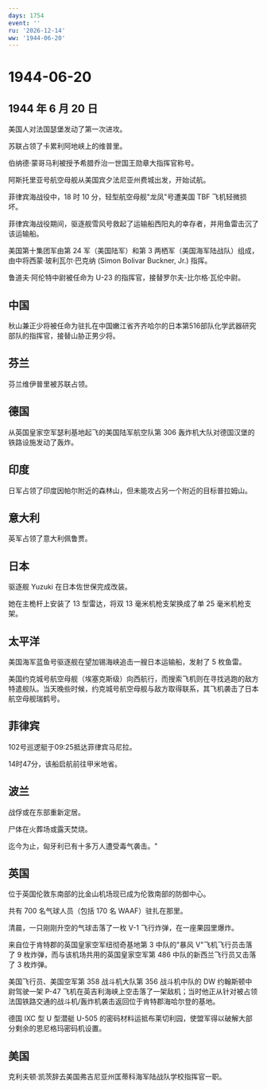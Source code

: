 ```yaml
---
days: 1754
event: ''
ru: '2026-12-14'
ww: '1944-06-20'
---
```


# 1944-06-20

## 1944 年 6 月 20 日

美国人对法国瑟堡发动了第一次进攻。

苏联占领了卡累利阿地峡上的维普里。

伯纳德·蒙哥马利被授予希腊乔治一世国王勋章大指挥官称号。

阿斯托里亚号航空母舰从美国宾夕法尼亚州费城出发，开始试航。

菲律宾海战役中，18 时 10 分，轻型航空母舰"龙凤"号遭美国 TBF
飞机轻微损坏。

菲律宾海战役期间，驱逐舰雪风号救起了运输船西阳丸的幸存者，并用鱼雷击沉了该运输船。

美国第十集团军由第 24 军（美国陆军）和第 3
两栖军（美国海军陆战队）组成，由中将西蒙·玻利瓦尔·巴克纳 (Simon Bolivar
Buckner, Jr.) 指挥。

鲁道夫·阿伦特中尉被任命为 U-23 的指挥官，接替罗尔夫-比尔格·瓦伦中尉。

## 中国

秋山兼正少将被任命为驻扎在中国嫩江省齐齐哈尔的日本第516部队化学武器研究部队的指挥官，接替山胁正男少将。

## 芬兰

芬兰维伊普里被苏联占领。

## 德国

从英国皇家空军瑟利基地起飞的美国陆军航空队第 306
轰炸机大队对德国汉堡的铁路设施发动了轰炸。

## 印度

日军占领了印度因帕尔附近的森林山，但未能攻占另一个附近的目标普拉姆山。

## 意大利

英军占领了意大利佩鲁贾。

## 日本

驱逐舰 Yuzuki 在日本佐世保完成改装。

她在主桅杆上安装了 13 型雷达，将双 13 毫米机枪支架换成了单 25
毫米机枪支架。

## 太平洋

美国海军蓝鱼号驱逐舰在望加锡海峡追击一艘日本运输船，发射了 5 枚鱼雷。

美国约克城号航空母舰（埃塞克斯级）向西航行，而搜索飞机则在寻找逃跑的敌方特遣舰队。当天晚些时候，约克城号航空母舰与敌方取得联系，其飞机袭击了日本航空母舰瑞鹤号。

## 菲律宾

102号巡逻艇于09:25抵达菲律宾马尼拉。

14时47分，该船启航前往甲米地省。

## 波兰

战俘或在东部重新定居。

尸体在火葬场或露天焚烧。

迄今为止，匈牙利已有十多万人遭受毒气袭击。"

## 英国

位于英国伦敦东南部的比金山机场现已成为伦敦南部的防御中心。

共有 700 名气球人员（包括 170 名 WAAF）驻扎在那里。

清晨，一只刚刚升空的气球击落了一枚 V-1 飞行炸弹，在一座果园里爆炸。

来自位于肯特郡的英国皇家空军纽彻奇基地第 3 中队的"暴风
V"飞机飞行员击落了 9 枚炸弹，而与该机场共用的英国皇家空军第 486
中队的新西兰飞行员又击落了 3 枚炸弹。

美国飞行员、美国空军第 358 战斗机大队第 356 战斗机中队的 DW
约翰斯顿中尉驾驶一架 P-47
飞机在英吉利海峡上空击落了一架敌机；当时他正从针对被占领法国铁路交通的战斗机/轰炸机袭击返回位于肯特郡海哈尔登的基地。

德国 IXC 型 U 型潜艇 U-505
的密码材料运抵布莱切利园，使盟军得以破解大部分剩余的恩尼格玛密码机设置。

## 美国

克利夫顿·凯茨辞去美国弗吉尼亚州匡蒂科海军陆战队学校指挥官一职。